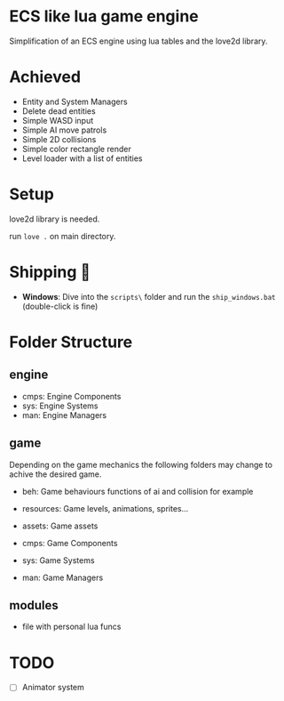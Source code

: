 
# ECS like lua game engine

Simplification of an ECS engine using lua tables and the love2d library.

# Achieved

- Entity and System Managers
- Delete dead entities
- Simple WASD input
- Simple AI move patrols
- Simple 2D collisions
- Simple color rectangle render 
- Level loader with a list of entities

# Setup

love2d library is needed.

run `love .` on main directory.

# Shipping 🚢
- **Windows**: Dive into the `scripts\` folder and run the `ship_windows.bat` (double-click is fine) 

# Folder Structure

## engine  

- cmps: Engine Components
- sys: Engine Systems
- man: Engine Managers

## game

Depending on the game mechanics the following folders may change to achive the desired game.

- beh: Game behaviours functions of ai and collision for example
- resources: Game levels, animations, sprites...
- assets: Game assets

- cmps: Game Components
- sys: Game Systems
- man: Game Managers

## modules 

- file with personal lua funcs

# TODO

- [ ] Animator system
